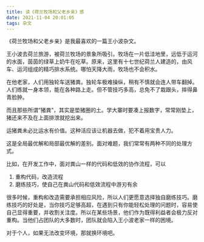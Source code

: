 ```yaml
---
title: 读《荷兰牧场和父老乡亲》感
date: 2021-11-04 20:01:05
tags: 杂文
---
```

《荷兰牧场和父老乡亲》是我最喜欢的一篇王小波杂文。

王小波去荷兰旅游，被荷兰牧场的景象所吸引。牧场在一片低洼地里，远低于运河的水面，茵茵的绿草上奶牛在吃草。原来，这里有十七世纪荷兰人建造的，由风车、运河组成的精巧排水系统。哪怕天降大雨，牧场也不会积水。

在他老家，人们用独轮车送猪粪。独轮车极难操纵，稍有不慎就会连人带车翻掉。人们练就一身本领，能在各种路上走。但不管技巧多高，总免不了栽跟头，摔得鼻青脸肿。

而且那些所谓“猪粪”，其实是垫猪圈的土。学大寨时要凑上报数字，常常刚垫上，猪还来不及在上面排泄就挖出来。

运猪粪未必比运水有价值。这种活应该让机器去做，犯不着用宝贵人力。

这是全局最优解和局部最优解的差别。面对难题，我们常常有两种不同的处理方式。

比如，在开发工作中，面对粪山一样的代码和低效的协作流程，可以
1. 重构代码，改造流程
1. 磨练技巧，使自己在粪山代码和低效流程中游刃有余

很多时候，重构和改造需要承担相应风险，所以人们更愿意选择独自磨练技巧。磨练技巧的好处是，当你技巧足够高超，在遇到只有你能轻松处理的问题时，容易使自己显得重要，并收割关注度。所以在某些场景，他们作为既得利益者会极力反对重构。当他们占团队的大多数时，团队就会陷入王小波老家一样的困境。

对于个人，如果无法改变环境，那就换环境吧。